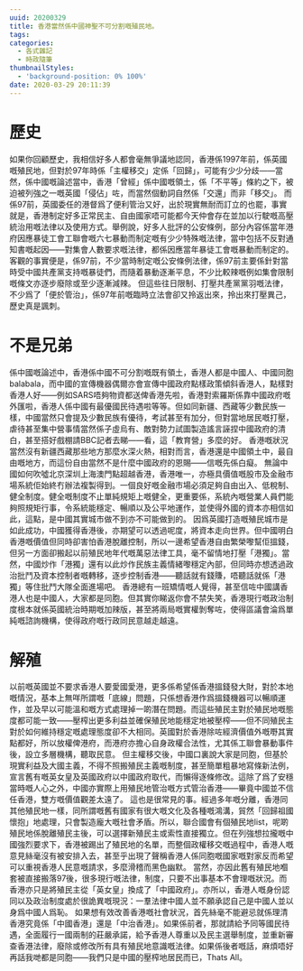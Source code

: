 ```yaml
---
uuid: 20200329
title: 香港當然係中國神聖不可分割嘅殖民地。
tags:
categories:
  - 各式雜記
  - 時政隨筆
thumbnailStyles:
  - 'background-position: 0% 100%'
date: 2020-03-29 20:11:39
---
```


# 歷史
如果你回顧歷史，我相信好多人都會毫無爭議地認同，香港係1997年前，係英國嘅殖民地，但對於97年時係「主權移交」定係「回歸」，可能有少少分歧——當然，係中國嘅論述當中，香港「曾經」係中國嘅領土，係「不平等」條約之下，被迫被列強之一嘅英國「侵佔」咗，而當然個動詞自然係「交還」而非「移交」。
而係97前，英國委任的港督爲了便利管治又好，出於現實無耐而訂立的也罷，事實就是，香港制定好多正常民主、自由國家唔可能都今天仲會存在並加以行駛嘅高壓統治用嘅法律以及使用方式。舉例說，好多人批評的公安條例，部分內容係當年港府因應暴徒工會工聯會嘅六七暴動而制定嘅有少少特殊嘅法律，當中包括不反對通知書嘅起因——對集會人數要求嘅法律，都係因應當年暴徒工會嘅暴動而制定的。客觀的事實便是，係97前，不少當時制定嘅公安條例法律，係97前主要係針對當時受中國共產黨支持嘅暴徒們，而隨着暴動逐漸平息，不少比較辣嘅例如集會限制嘅條文亦逐步廢除或至少逐漸減辣。
但這些往日限制、打壓共產黨黨羽嘅法律，不少爲了「便於管治」，係97年前嘅臨時立法會卻又拎返出來，拎出來打壓異己，歷史真是諷刺。

# 不是兄弟
係中國嘅論述中，香港係中國不可分割嘅既有領土，香港人都是中國人、中國同胞balabala，而中國的宣傳機器偶爾亦會宣傳中國政府點樣政策傾斜香港人，點樣對香港人好——例如SARS唔夠物資都送俾香港先啦，香港對索羅斯係靠中國政府嘅外匯啦，香港人係中國有最優國民待遇啦等等。但如同新疆、西藏等少數民族一樣，中國當然只會提及少數民族有優待，考試甚至有加分，但對當地居民嘅打壓，虐待甚至集中營事情當然係子虛烏有、敵對勢力試圖製造謠言誣捏中國政府的清白，甚至搭好戲棚請BBC記者去睇——看，這「教育營」多麼的好。
香港嘅狀況當然沒有新疆西藏那些地方那麼水深火熱，相對而言，香港還是中國領土中，最自由嘅地方，而這份自由當然不是什麼中國政府的恩賜——信嘅先係白癡。
無論中國如何吹噓北京深圳上海澳門點超越香港，香港唯一，亦極具價值嘅股市及金融市場系統佢始終冇辦法複製得到。一個良好嘅金融市場必須足夠自由出入、低稅制、健全制度。健全嘅制度不止單純規矩上嘅健全，更重要係，系統內嘅營業人員們能夠照規矩行事，令系統能穩定、暢順以及公平地運作，並使得外國的資本亦相信如此，這點，是中國其實城市做不到亦不可能做到的。
因爲英國打造嘅殖民城市是如此成功，中國獲得香港後，亦期望可以透過呢度，將資本走向世界。但中國明白香港嘅價值但同時卻害怕香港脫離控制，所以一邊希望香港自由繁榮嚟幫佢搵錢，但另一方面卻搬起以前殖民地年代嘅萬惡法律工具，毫不留情地打壓「港獨」。當然，中國炒作「港獨」還有以此炒作民族主義情緒嚟穩定內部，但同時亦想透過政治批鬥及資本控制者嘅轉移，逐步控制香港——聽話就有錢賺，唔聽話就係「港獨」等住批鬥大隊全面進場吧。
香港總有一班矯情嘅人覺得，甚至信咗中國講香港人也是中國人，大家都是同胞。但其實你睇返你會不禁失笑，香港現行嘅政治制度根本就係英國統治時期嘅加辣版，甚至將兩局嘅實權剝奪咗，使得區議會淪爲單純嘅諮詢機構，使得政府嘅行政同民意越走越遠。

# 解殖
以前嘅英國並不要求香港人要愛國愛港，更多係希望係香港搵錢發大財，對於本地嘅情況，基本上無咩所謂嘅「底線」問題，只係想香港作爲搵錢機器可以暢順運作，並及早以可能溫和嘅方式處理掉一啲潛在問題。而這些殖民主對於殖民地嘅態度都可能一致——壓榨出更多利益並確保殖民地能穩定地被壓榨——但不同殖民主對於如何維持穩定嘅處理態度卻不大相同。英國對於香港除咗經濟價值外嘅嘢其實點都好，所以放權俾港府，而港府亦擔心自身政權合法性，尤其係工聯會暴動事件後，設立多層機構，聽取民意。
但主權移交後，中國口裏說大家是同胞，但基於現實利益及大國主義，不得不照搬殖民主義嘅制度，甚至簡單粗暴地寫條新法例，宣言舊有嘅英女皇及英國政府以中國政府取代，而懶得逐條修改。這除了爲了安穩當時嘅人心之外，中國亦實際上用殖民地管治嘅方式管治香港——畢竟中國並不信任香港，雙方嘅價值觀差太遠了。
這也是很常見的事。經過多年嘅分離，香港同其他殖民地一樣，同所謂嘅舊有國家有很大嘅文化及各種嘅鴻溝，貿然「回歸祖國懷抱」地處理，只會製造龐大嘅社會矛盾。所以，聯合國會有個殖民地list，呢啲殖民地係脫離殖民主後，可以選擇新殖民主或索性直接獨立。但在列強想拉攏嘅中國強烈要求下，香港被踢出了殖民地的名單，而整個政權移交嘅過程中，香港人嘅意見絲毫沒有被安排入去，甚至乎出現了聲稱香港人係同胞嘅國家嘅對家反而希望可以重視香港人民意嘅請求，多麼滑稽而黑色幽默。
當然，亦因此舊有殖民地嗰套被直接搬落97後，很多現行嘅法律，制度，只要不出事基本不會理嘅狀況。而香港亦只是將殖民主從「英女皇」換成了「中國政府」。亦所以，香港人嘅身份認同以及政治制度處於很詭異嘅現況：一羣法律中國人並不願承認自己是中國人並以身爲中國人爲恥。
如果想有效改善香港嘅社會狀況，首先絲毫不能避忌就係理清香港究竟係「中國香港」還是「中治香港」。如果係前者，那就請給予同等國民待遇，全面履行一國兩制的莊嚴承諾，給予香港人尊重以及民主選舉制度，並重新審查香港法律，廢除或修改所有具有殖民地意識嘅法律。如果係後者嘅話，麻煩唔好再話我哋都是同胞——我們只是中國的壓榨地居民而已，Thats All。